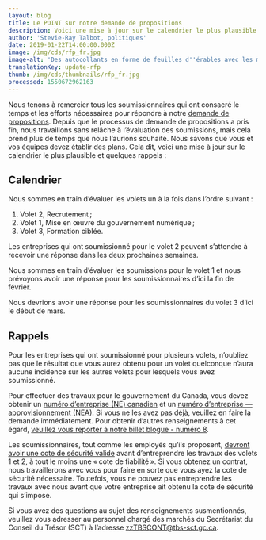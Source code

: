 ```yaml
---
layout: blog
title: Le POINT sur notre demande de propositions
description: Voici une mise à jour sur le calendrier le plus plausible.
author: 'Stevie-Ray Talbot, politiques'
date: 2019-01-22T14:00:00.000Z
image: /img/cds/rfp_fr.jpg
image-alt: 'Des autocollants en forme de feuilles d''érables avec les mots, fort et libre.'
translationKey: update-rfp
thumb: /img/cds/thumbnails/rfp_fr.jpg
processed: 1550672962163
---
```

Nous tenons à remercier tous les soumissionnaires qui ont consacré le temps et les efforts nécessaires pour répondre à notre [demande de propositions](https://achatsetventes.gc.ca/donnees-sur-l-approvisionnement/appels-d-offres/PW-18-00841347). Depuis que le processus de demande de propositions a pris fin, nous travaillons sans relâche à l’évaluation des soumissions, mais cela prend plus de temps que nous l’aurions souhaité. Nous savons que vous et vos équipes devez établir des plans. Cela dit, voici une mise à jour sur le calendrier le plus plausible et quelques rappels :

## Calendrier
Nous sommes en train d’évaluer les volets un à la fois dans l’ordre suivant :
1. Volet 2, Recrutement ;
2. Volet 1, Mise en œuvre du gouvernement numérique ;
3. Volet 3, Formation ciblée.

Les entreprises qui ont soumissionné pour le volet 2 peuvent s’attendre à recevoir une réponse dans les deux prochaines semaines.

Nous sommes en train d’évaluer les soumissions pour le volet 1 et nous prévoyons avoir une réponse pour les soumissionnaires d’ici la fin de février.

Nous devrions avoir une réponse pour les soumissionnaires du volet 3 d’ici le début de mars.

## Rappels
Pour les entreprises qui ont soumissionné pour plusieurs volets, n’oubliez pas que le résultat que vous aurez obtenu pour un volet quelconque n’aura aucune incidence sur les autres volets pour lesquels vous avez soumissionné.

Pour effectuer des travaux pour le gouvernement du Canada, vous devez obtenir un [numéro d’entreprise (NE) canadien](https://www.canada.ca/fr/agence-revenu/services/impot/entreprises/sujets/inscrire-votre-entreprise/comment-sinscrire.html) et un [numéro d’entreprise — approvisionnement (NEA)](https://srisupplier.contractscanada.gc.ca/index-fra.cfm?af=ZnVzZWFjdGlvbj1yZWdpc3Rlci5pbnRybyZpZD00&lang=fra). Si vous ne les avez pas déjà, veuillez en faire la demande immédiatement. Pour obtenir d’autres renseignements à cet égard, [veuillez vous reporter à notre billet blogue - numéro 8](https://numerique.canada.ca/2018/08/31/ddp/).
 
Les soumissionnaires, tout comme les employés qu’ils proposent, [devront avoir une cote de sécurité valide](https://www.tpsgc-pwgsc.gc.ca/esc-src/enquete-screening-fra.html) avant d’entreprendre les travaux des volets 1 et 2, à tout le moins une « cote de fiabilité ». Si vous obtenez un contrat, nous travaillerons avec vous pour faire en sorte que vous ayez la cote de sécurité nécessaire. Toutefois, vous ne pouvez pas entreprendre les travaux avec nous avant que votre entreprise ait obtenu la cote de sécurité qui s’impose.
 
Si vous avez des questions au sujet des renseignements susmentionnés, veuillez vous adresser au personnel chargé des marchés du Secrétariat du Conseil du Trésor (SCT) à l’adresse [zzTBSCONT@tbs-sct.gc.ca](mailto:zzTBSCONT@tbs-sct.gc.ca).

